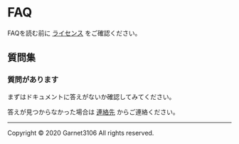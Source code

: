 # FAQ

FAQを読む前に [ライセンス](/docs/ja/license/items.md) をご確認ください。

## 質問集

### 質問があります

まずはドキュメントに答えがないか確認してみてください。

答えが見つからなかった場合は [連絡先](./contact.md) からご連絡ください。

---

Copyright © 2020 Garnet3106 All rights reserved.
